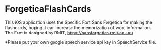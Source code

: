 # ForgeticaFlashCards
This iOS application uses the Specific Font Sans Forgetica for making the flashcards, hoping it can increase the memorization of word information. The Font is designed by RMIT, https://sansforgetica.rmit.edu.au

*Please put your own google speech service api key in SpeechService file.
